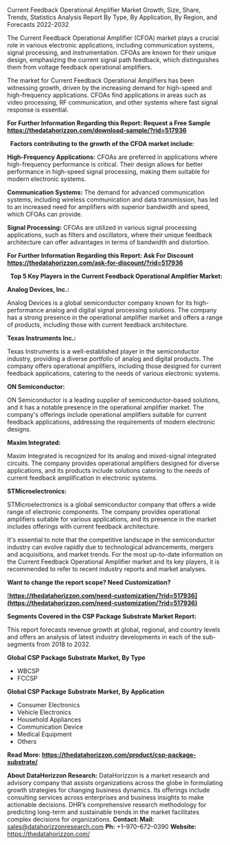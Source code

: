 ﻿Current Feedback Operational Amplifier Market Growth, Size, Share, Trends, Statistics Analysis Report By Type, By Application, By Region, and Forecasts 2022-2032

The Current Feedback Operational Amplifier (CFOA) market plays a crucial role in various electronic applications, including communication systems, signal processing, and instrumentation. CFOAs are known for their unique design, emphasizing the current signal path feedback, which distinguishes them from voltage feedback operational amplifiers.

The market for Current Feedback Operational Amplifiers has been witnessing growth, driven by the increasing demand for high-speed and high-frequency applications. CFOAs find applications in areas such as video processing, RF communication, and other systems where fast signal response is essential.

**For Further Information Regarding this Report: Request a Free Sample <https://thedatahorizzon.com/download-sample/?rid=517936>** 

` `**Factors contributing to the growth of the CFOA market include:**

**High-Frequency Applications:** CFOAs are preferred in applications where high-frequency performance is critical. Their design allows for better performance in high-speed signal processing, making them suitable for modern electronic systems.

**Communication Systems:** The demand for advanced communication systems, including wireless communication and data transmission, has led to an increased need for amplifiers with superior bandwidth and speed, which CFOAs can provide.

**Signal Processing:** CFOAs are utilized in various signal processing applications, such as filters and oscillators, where their unique feedback architecture can offer advantages in terms of bandwidth and distortion.

**For Further Information Regarding this Report: Ask For Discount <https://thedatahorizzon.com/ask-for-discount/?rid=517936>** 

` `**Top 5 Key Players in the Current Feedback Operational Amplifier Market:**

**Analog Devices, Inc.:**

Analog Devices is a global semiconductor company known for its high-performance analog and digital signal processing solutions. The company has a strong presence in the operational amplifier market and offers a range of products, including those with current feedback architecture.

**Texas Instruments Inc.:**

Texas Instruments is a well-established player in the semiconductor industry, providing a diverse portfolio of analog and digital products. The company offers operational amplifiers, including those designed for current feedback applications, catering to the needs of various electronic systems.

**ON Semiconductor:**

ON Semiconductor is a leading supplier of semiconductor-based solutions, and it has a notable presence in the operational amplifier market. The company's offerings include operational amplifiers suitable for current feedback applications, addressing the requirements of modern electronic designs.

**Maxim Integrated:**

Maxim Integrated is recognized for its analog and mixed-signal integrated circuits. The company provides operational amplifiers designed for diverse applications, and its products include solutions catering to the needs of current feedback amplification in electronic systems.

**STMicroelectronics:**

STMicroelectronics is a global semiconductor company that offers a wide range of electronic components. The company provides operational amplifiers suitable for various applications, and its presence in the market includes offerings with current feedback architecture.

It's essential to note that the competitive landscape in the semiconductor industry can evolve rapidly due to technological advancements, mergers and acquisitions, and market trends. For the most up-to-date information on the Current Feedback Operational Amplifier market and its key players, it is recommended to refer to recent industry reports and market analyses.

**Want to change the report scope? Need Customization?**

[**https://thedatahorizzon.com/need-customization/?rid=517936](https://thedatahorizzon.com/need-customization/?rid=517936)** 

**Segments Covered in the CSP Package Substrate Market Report:**

This report forecasts revenue growth at global, regional, and country levels and offers an analysis of latest industry developments in each of the sub-segments from 2018 to 2032.

**Global CSP Package Substrate Market, By Type**

- WBCSP
- FCCSP

**Global CSP Package Substrate Market, By Application**

- Consumer Electronics
- Vehicle Electronics
- Household Appliances
- Communication Device
- Medical Equipment
- Others

**Read More: <https://thedatahorizzon.com/product/csp-package-substrate/>** 

**About DataHorizzon Research:**DataHorizzon is a market research and advisory company that assists organizations across the globe in formulating growth strategies for changing business dynamics. Its offerings include consulting services across enterprises and business insights to make actionable decisions. DHR’s comprehensive research methodology for predicting long-term and sustainable trends in the market facilitates complex decisions for organizations.**Contact:Mail:** <sales@datahorizzonresearch.com> **Ph:** +1–970–672–0390**Website:** <https://thedatahorizzon.com/> 

